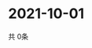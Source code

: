 # 2021-10-01
  共 0条

  <!-- BEGIN -->
  <!-- 最后更新时间Fri Oct 01 2021 01:55:55 GMT+0000 (Coordinated Universal Time) -->
  
  <!-- END -->
  
  